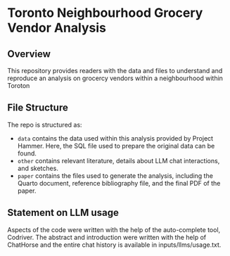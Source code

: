 # Toronto Neighbourhood Grocery Vendor Analysis

## Overview

This repository provides readers with the data and files to understand and reproduce an analysis on grocercy vendors within a neighbourhood within Toroton


## File Structure

The repo is structured as:

-   `data` contains the data used within this analysis provided by Project Hammer. Here, the SQL file used to prepare the original data can be found. 
-   `other` contains relevant literature, details about LLM chat interactions, and sketches.
-   `paper` contains the files used to generate the analysis, including the Quarto document, reference bibliography file, and the final PDF of the paper. 

## Statement on LLM usage

Aspects of the code were written with the help of the auto-complete tool, Codriver. The abstract and introduction were written with the help of ChatHorse and the entire chat history is available in inputs/llms/usage.txt.
